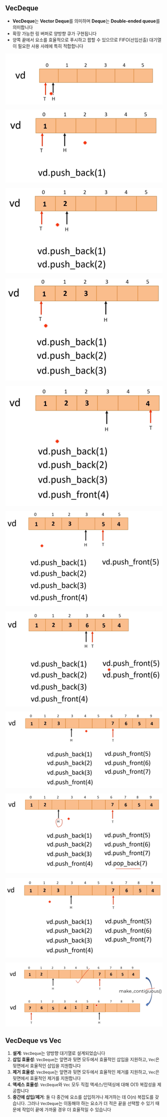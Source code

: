 ## VecDeque<T>

- **VecDeque**는 **Vector Deque**를 의미하며 **Deque**는 **Double-ended queue**를 의미합니다
- 확장 가능한 링 버퍼로 양방향 큐가 구현됩니다
- 양쪽 끝에서 요소를 효율적으로 푸시하고 팝할 수 있으므로 FIFO(선입선출) 대기열이 필요한 사용 사례에 특히 적합합니다


![img.png](attachments/img1.png)

![img.png](attachments/img2.png)

![img.png](attachments/img3.png)

![img.png](attachments/img4.png)

![img.png](attachments/img5.png)

![img.png](attachments/img6.png)

![img.png](attachments/img7.png)

![img.png](attachments/img8.png)

![img.png](attachments/img9.png)

![img.png](attachments/img10.png)

![img.png](attachments/img11.png)



## VecDeque<T> vs Vec<T>

1. **설계**: `VecDeque`는 양방향 대기열로 설계되었습니다
2. **삽입 효율성**: `VecDeque`는 앞면과 뒷면 모두에서 효율적인 삽입을 지원하고, `Vec`은 뒷면에서 효율적인 삽입을 지원합니다
3. **제거 효율성**: `VecDeque`는 앞면과 뒷면 모두에서 효율적인 제거를 지원하고, `Vec`은 뒷면에서 효율적인 제거를 지원합니다
4. **액세스 효율성**: `VecDeque`와 `Vec` 모두 직접 액세스/인덱싱에 대해 O(1) 복잡성을 제공합니다
5. **중간에 삽입/제거**: 둘 다 중간에 요소를 삽입하거나 제거하는 데 O(n) 복잡도를 갖습니다. 그러나 `VecDeque`는 이동해야 하는 요소가 더 적은 끝을 선택할 수 있기 때문에 작업이 끝에 가까울 경우 더 효율적일 수 있습니다